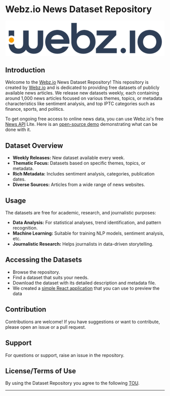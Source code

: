 # Webz.io News Dataset Repository

![webz.io Logo ](webz_logo.png)

## Introduction

Welcome to the [Webz.io](https://webz.io) News Dataset Repository! This repository is created by [Webz.io](https://webz.io) and is dedicated to providing free datasets of publicly available news articles. We release new datasets weekly, each containing around 1,000 news articles focused on various themes, topics, or metadata characteristics like sentiment analysis, and top IPTC categories such as finance, sports, and politics.

To get ongoing free access to online news data, you can use Webz.io's free [News API](https://webz.io/products/news-api#lite) Lite. Here is an [open-source demo](https://github.com/rangeva/USPoliticsNewsSentiment) demonstrating what can be done with it. 

## Dataset Overview

- **Weekly Releases:** New dataset available every week.
- **Thematic Focus:** Datasets based on specific themes, topics, or metadata.
- **Rich Metadata:** Includes sentiment analysis, categories, publication dates.
- **Diverse Sources:** Articles from a wide range of news websites.

## Usage

The datasets are free for academic, research, and journalistic purposes:

- **Data Analysis:** For statistical analyses, trend identification, and pattern recognition.
- **Machine Learning:** Suitable for training NLP models, sentiment analysis, etc.
- **Journalistic Research:** Helps journalists in data-driven storytelling.

## Accessing the Datasets

- Browse the repository.
- Find a dataset that suits your needs.
- Download the dataset with its detailed description and metadata file.
- We created a [simple React application](https://webhose.github.io/free-news-datasets/) that you can use to preview the data

## Contribution

Contributions are welcome! If you have suggestions or want to contribute, please open an issue or a pull request.

## Support

For questions or support, raise an issue in the repository.

## License/Terms of Use 

By using the Dataset Repository you agree to the following [TOU](https://github.com/Webhose/free-news-datasets/blob/master/tou.MD).


---


